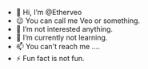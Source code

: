 - 👋 Hi, I’m @Etherveo
- 😉 You can call me Veo or something.
- 👀 I’m not interested anything.
- 🌱 I’m currently not learning.
- 📫 You can't reach me ....
- ⚡ Fun fact is not fun.

<!---
Etherveo/Etherveo is a ✨ special ✨ repository because its `README.md` (this file) appears on your GitHub profile.
You can click the Preview link to take a look at your changes.
--->

